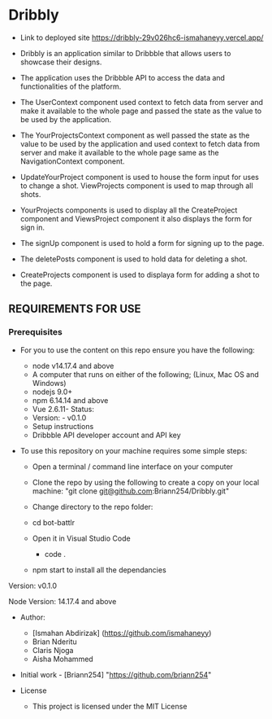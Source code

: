# Dribbly
- Link to deployed site https://dribbly-29v026hc6-ismahaneyy.vercel.app/

- Dribbly is an application similar to Dribbble that allows users to showcase their designs. 
- The application uses the Dribbble API to access the data and functionalities of the platform.
- The UserContext component used context to fetch data from server and make it available to the whole page  and passed the state as the value to be used by the application. 
- The YourProjectsContext component as well passed the state as the value to be used by the application and used context to fetch data from server and make it available to the whole page same as the NavigationContext component. 
- UpdateYourProject component is used to house the form input for uses to change a shot. ViewProjects component is used to map through all shots. 
- YourProjects components is used to display all the CreateProject component and ViewsProject component it also displays the form for sign in. 
- The signUp component is used to hold a form for signing up to the page. 
- The deletePosts component is used to hold data for deleting a shot. 
- CreateProjects component is used to displaya form for adding a shot to the page. 

## REQUIREMENTS FOR USE

### Prerequisites

- For you to use the content on this repo ensure you have the following:

    - node v14.17.4 and above
    - A computer that runs on either of the following; (Linux, Mac OS and Windows)
    - nodejs 9.0+
    - npm 6.14.14 and above
    - Vue 2.6.11- Status:
    - Version: - v0.1.0
    - Setup instructions
    - Dribbble API developer account and API key

- To use this repository on your machine requires some simple steps:

   - Open a terminal / command line interface on your computer

    - Clone the repo by using the following to create a copy on your local machine: "git clone git@github.com:Briann254/Dribbly.git"

    - Change directory to the repo folder:

    - cd bot-battlr

    - Open it in Visual Studio Code
        - code .
    - npm start to install all the dependancies    

Version: v0.1.0

Node Version: 14.17.4 and above

- Author:

    - [Ismahan Abdirizak] (https://github.com/ismahaneyy)
    - Brian Nderitu 
    - Claris Njoga
    - Aisha Mohammed

- Initial work - [Briann254] "https://github.com/briann254"

- License

   - This project is licensed under the MIT License


